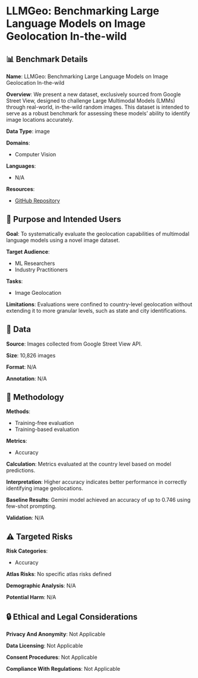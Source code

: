 # LLMGeo: Benchmarking Large Language Models on Image Geolocation In-the-wild

## 📊 Benchmark Details

**Name**: LLMGeo: Benchmarking Large Language Models on Image Geolocation In-the-wild

**Overview**: We present a new dataset, exclusively sourced from Google Street View, designed to challenge Large Multimodal Models (LMMs) through real-world, in-the-wild random images. This dataset is intended to serve as a robust benchmark for assessing these models’ ability to identify image locations accurately.

**Data Type**: image

**Domains**:
- Computer Vision

**Languages**:
- N/A

**Resources**:
- [GitHub Repository](https://github.com/yeyimilk/LLMGeo)

## 🎯 Purpose and Intended Users

**Goal**: To systematically evaluate the geolocation capabilities of multimodal language models using a novel image dataset.

**Target Audience**:
- ML Researchers
- Industry Practitioners

**Tasks**:
- Image Geolocation

**Limitations**: Evaluations were confined to country-level geolocation without extending it to more granular levels, such as state and city identifications.

## 💾 Data

**Source**: Images collected from Google Street View API.

**Size**: 10,826 images

**Format**: N/A

**Annotation**: N/A

## 🔬 Methodology

**Methods**:
- Training-free evaluation
- Training-based evaluation

**Metrics**:
- Accuracy

**Calculation**: Metrics evaluated at the country level based on model predictions.

**Interpretation**: Higher accuracy indicates better performance in correctly identifying image geolocations.

**Baseline Results**: Gemini model achieved an accuracy of up to 0.746 using few-shot prompting.

**Validation**: N/A

## ⚠️ Targeted Risks

**Risk Categories**:
- Accuracy

**Atlas Risks**:
No specific atlas risks defined

**Demographic Analysis**: N/A

**Potential Harm**: N/A

## 🔒 Ethical and Legal Considerations

**Privacy And Anonymity**: Not Applicable

**Data Licensing**: Not Applicable

**Consent Procedures**: Not Applicable

**Compliance With Regulations**: Not Applicable
